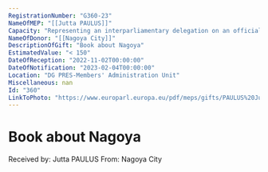 ```yaml
---
RegistrationNumber: "G360-23"
NameOfMEP: "[[Jutta PAULUS]]"
Capacity: "Representing an interparliamentary delegation on an official mission authorised by the Conference of Presidents or the Bureau - Delegation for relations with Japan"
NameOfDonor: "[[Nagoya City]]"
DescriptionOfGift: "Book about Nagoya"
EstimatedValue: "< 150"
DateOfReception: "2022-11-02T00:00:00"
DateOfNotification: "2023-02-04T00:00:00"
Location: "DG PRES-Members' Administration Unit"
Miscellaneous: nan
Id: "360"
LinkToPhoto: "https://www.europarl.europa.eu/pdf/meps/gifts/PAULUS%20Jutta_G360-23.jpg#"
---
```


# Book about Nagoya

Received by: Jutta PAULUS
From: Nagoya City
